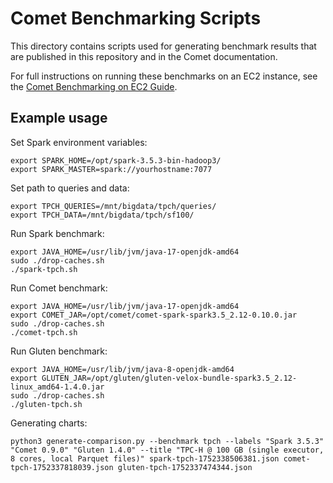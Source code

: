 <!--
Licensed to the Apache Software Foundation (ASF) under one
or more contributor license agreements.  See the NOTICE file
distributed with this work for additional information
regarding copyright ownership.  The ASF licenses this file
to you under the Apache License, Version 2.0 (the
"License"); you may not use this file except in compliance
with the License.  You may obtain a copy of the License at

  http://www.apache.org/licenses/LICENSE-2.0

Unless required by applicable law or agreed to in writing,
software distributed under the License is distributed on an
"AS IS" BASIS, WITHOUT WARRANTIES OR CONDITIONS OF ANY
KIND, either express or implied.  See the License for the
specific language governing permissions and limitations
under the License.
-->

# Comet Benchmarking Scripts

This directory contains scripts used for generating benchmark results that are published in this repository and in 
the Comet documentation.

For full instructions on running these benchmarks on an EC2 instance, see the [Comet Benchmarking on EC2 Guide].

[Comet Benchmarking on EC2 Guide]: https://datafusion.apache.org/comet/contributor-guide/benchmarking_aws_ec2.html

## Example usage

Set Spark environment variables:

```shell
export SPARK_HOME=/opt/spark-3.5.3-bin-hadoop3/
export SPARK_MASTER=spark://yourhostname:7077
```

Set path to queries and data:

```shell
export TPCH_QUERIES=/mnt/bigdata/tpch/queries/
export TPCH_DATA=/mnt/bigdata/tpch/sf100/
```

Run Spark benchmark:

```shell
export JAVA_HOME=/usr/lib/jvm/java-17-openjdk-amd64
sudo ./drop-caches.sh
./spark-tpch.sh
```

Run Comet benchmark:

```shell
export JAVA_HOME=/usr/lib/jvm/java-17-openjdk-amd64
export COMET_JAR=/opt/comet/comet-spark-spark3.5_2.12-0.10.0.jar
sudo ./drop-caches.sh
./comet-tpch.sh
```

Run Gluten benchmark:

```shell
export JAVA_HOME=/usr/lib/jvm/java-8-openjdk-amd64
export GLUTEN_JAR=/opt/gluten/gluten-velox-bundle-spark3.5_2.12-linux_amd64-1.4.0.jar
sudo ./drop-caches.sh
./gluten-tpch.sh
```

Generating charts:

```shell
python3 generate-comparison.py --benchmark tpch --labels "Spark 3.5.3" "Comet 0.9.0" "Gluten 1.4.0" --title "TPC-H @ 100 GB (single executor, 8 cores, local Parquet files)" spark-tpch-1752338506381.json comet-tpch-1752337818039.json gluten-tpch-1752337474344.json
```
